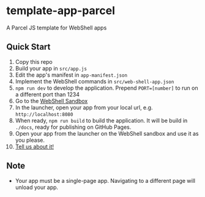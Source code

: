 # template-app-parcel
A Parcel JS template for WebShell apps 

## Quick Start

1. Copy this repo
3. Build your app in `src/app.js`
4. Edit the app's manifest in `app-manifest.json`
5. Implement the WebShell commands in `src/web-shell-app.json`
6. `npm run dev` to develop the application. Prepend `PORT=[number]` to run on a different port than 1234
8. Go to the [WebShell Sandbox](https://websh.org/sandbox)
9. In the launcher, open your app from your local url, e.g. `http://localhost:8080`
7. When ready, `npm run build` to build the application. It will be build in `./docs`, ready for publishing on GitHub Pages.
8.  Open your app from the launcher on the WebShell sandbox and use it as you please.
9.  [Tell us about it!](https://github.com/websh-org/apps/issues/new?labels=New+App&template=new-app.md)

## Note
* Your app must be a single-page app. Navigating to a different page will unload your app.
